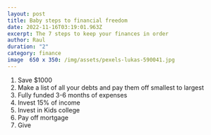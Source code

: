```yaml
---
layout: post
title: Baby steps to financial freedom
date: 2022-11-16T03:19:01.963Z
excerpt: The 7 steps to keep your finances in order
author: Raul
duration: "2"
category: finance
image  650 x 350: /img/assets/pexels-lukas-590041.jpg
---
```

1. Save $1000
2. Make a list of all your debts and pay them off smallest to largest
3. Fully funded 3-6 months of expenses
4. I﻿nvest 15% of income
5. I﻿nvest in Kids college
6. P﻿ay off mortgage
7. G﻿ive
